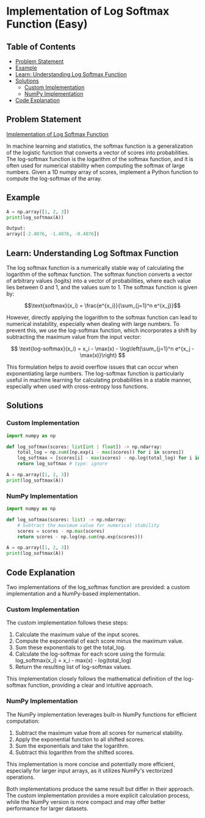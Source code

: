 # Implementation of Log Softmax Function (Easy)

## Table of Contents

- [Problem Statement](#problem-statement)
- [Example](#example)
- [Learn: Understanding Log Softmax Function](#learn-understanding-log-softmax-function)
- [Solutions](#solutions)
  - [Custom Implementation](#custom-implementation)
  - [NumPy Implementation](#numpy-implementation)
- [Code Explanation](#code-explanation)

## Problem Statement

[Implementation of Log Softmax Function](https://www.deep-ml.com/problem/Log%20Softmax)

In machine learning and statistics, the softmax function is a generalization of the logistic function that converts a vector of scores into probabilities. The log-softmax function is the logarithm of the softmax function, and it is often used for numerical stability when computing the softmax of large numbers. Given a 1D numpy array of scores, implement a Python function to compute the log-softmax of the array.

## Example

```python
A = np.array([1, 2, 3])
print(log_softmax(A))

Output:
array([-2.4076, -1.4076, -0.4076])
```

## Learn: Understanding Log Softmax Function

The log softmax function is a numerically stable way of calculating the logarithm of the softmax function. The softmax function converts a vector of arbitrary values (logits) into a vector of probabilities, where each value lies between 0 and 1, and the values sum to 1. The softmax function is given by:

$$\text{softmax}(x_i) = \frac{e^{x_i}}{\sum_{j=1}^n e^{x_j}}$$

However, directly applying the logarithm to the softmax function can lead to numerical instability, especially when dealing with large numbers. To prevent this, we use the log-softmax function, which incorporates a shift by subtracting the maximum value from the input vector:

$$
\text{log-softmax}(x_i) = x_i - \max(x) - \log\left(\sum_{j=1}^n e^{x_j - \max(x)}\right)
$$

This formulation helps to avoid overflow issues that can occur when exponentiating large numbers. The log-softmax function is particularly useful in machine learning for calculating probabilities in a stable manner, especially when used with cross-entropy loss functions.

## Solutions

### Custom Implementation

```python
import numpy as np

def log_softmax(scores: list[int | float]) -> np.ndarray:
    total_log = np.sum([np.exp(i - max(scores)) for i in scores])
    log_softmax = [scores[i] - max(scores) - np.log(total_log) for i in range(len(scores))]
    return log_softmax # type: ignore

A = np.array([1, 2, 3])
print(log_softmax(A))
```

### NumPy Implementation

```python
import numpy as np

def log_softmax(scores: list) -> np.ndarray:
    # Subtract the maximum value for numerical stability
    scores = scores - np.max(scores)
    return scores - np.log(np.sum(np.exp(scores)))

A = np.array([1, 2, 3])
print(log_softmax(A))
```

## Code Explanation

Two implementations of the log_softmax function are provided: a custom implementation and a NumPy-based implementation.

### Custom Implementation

The custom implementation follows these steps:

1. Calculate the maximum value of the input scores.
2. Compute the exponential of each score minus the maximum value.
3. Sum these exponentials to get the total_log.
4. Calculate the log-softmax for each score using the formula:
   log_softmax(x_i) = x_i - max(x) - log(total_log)
5. Return the resulting list of log-softmax values.

This implementation closely follows the mathematical definition of the log-softmax function, providing a clear and intuitive approach.

### NumPy Implementation

The NumPy implementation leverages built-in NumPy functions for efficient computation:

1. Subtract the maximum value from all scores for numerical stability.
2. Apply the exponential function to all shifted scores.
3. Sum the exponentials and take the logarithm.
4. Subtract this logarithm from the shifted scores.

This implementation is more concise and potentially more efficient, especially for larger input arrays, as it utilizes NumPy's vectorized operations.

Both implementations produce the same result but differ in their approach. The custom implementation provides a more explicit calculation process, while the NumPy version is more compact and may offer better performance for larger datasets.
